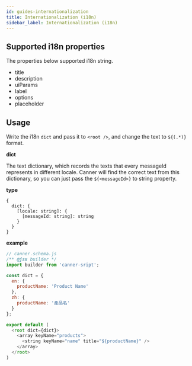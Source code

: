 ```yaml
---
id: guides-internationalization
title: Internationalization (i18n)
sidebar_label: Internationalization (i18n)
---
```



## Supported i18n properties

The properties below supported i18n string.

- title
- description
- uiParams
- label
- options
- placeholder

## Usage

Write the i18n `dict` and pass it to `<root />`, and change the text to `${(.*)}` format.

**dict**

The text dictionary, which records the texts that every messageId represents in different locale. Canner will find the correct text from this dictionary, so you can just pass the `${<messageId>}` to string property.

**type**
```
{
  dict: {
    [locale: string]: {
      [messageId: string]: string
    }
  }
}
```

**example**

```js
// canner.schema.js
/** @jsx builder */
import builder from 'canner-sript';

const dict = {
  en: {
    productName: 'Product Name'
  },
  zh: {
    productName: '產品名'
  }
};

export default (
  <root dict={dict}>
    <array keyName="products">
      <string keyName="name" title="${productName}" />
    </array>
  </root>
)
```
